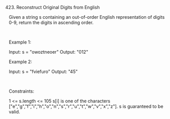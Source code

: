 423. Reconstruct Original Digits from English

Given a string s containing an out-of-order English representation of digits 0-9, return the digits in ascending order.

 

Example 1:

Input: s = "owoztneoer"
Output: "012"


Example 2:

Input: s = "fviefuro"
Output: "45"


 

Constraints:

1 <= s.length <= 105
s[i] is one of the characters ["e","g","f","i","h","o","n","s","r","u","t","w","v","x","z"].
s is guaranteed to be valid.